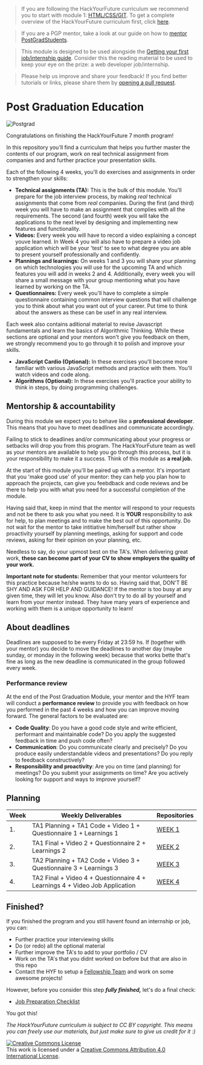 > If you are following the HackYourFuture curriculum we recommend you to start with module 1: [HTML/CSS/GIT](https://github.com/HackYourFuture/HTML-CSS). To get a complete overview of the HackYourFuture curriculum first, click [here](https://github.com/HackYourFuture/curriculum).

> If you are a PGP mentor, take a look at our guide on how to [mentor PostGradStudents](https://github.com/HackYourFuture/post-grad-ed/blob/master/mentoringpgp.md).

> This module is designed to be used alongside the [Getting your first job/internship guide](https://docs.google.com/document/d/1E9WMuH_razDA29uQ76hYRgVx0JBPGaXROioi1YiDmn0/edit?usp=sharing). Consider this the reading material to be used to keep your eye on the prize: a web developer job/internship.

> Please help us improve and share your feedback! If you find better tutorials or links, please share them by [opening a pull request](https://github.com/HackYourFuture/post-grad-ed/pulls).

# Post Graduation Education

![Postgrad](postgrad.png)

Congratulations on finishing the HackYourFuture 7 month program!

In this repository you'll find a curriculum that helps you further master the contents of our program, work on real technical assignment from companies and and further practice your presentation skills.

Each of the following 4 weeks, you'll do exercises and assignments in order to strengthen your skills:

- **Technical assignments (TA):** This is the bulk of this module. You'll prepare for the job interview process, by making _real_ technical assignments that come from _real_ companies. During the first (and third) week you will have to make an assignment that complies with all the requirements. The second (and fourth) week you will take the applications to the next level by designing and implementing new features and functionality.
- **Videos:** Every week you will have to record a video explaining a concept youve learned. In Week 4 you will also have to prepare a video job application which  will be your 'test' to see to what degree you are able to present yourself professionally and confidently.
- **Plannings and learnings:** On weeks 1 and 3 you will share your planning on which technologies you will use for the upcoming TA and which features you will add in weeks 2 and 4. Additionally, every week you will share a small message with your group mentioning what you have learned by working on the TA.
- **Questionnaires:** Every week you'll have to complete a simple questionnaire containing common interview questions that will challenge you to think about what you want out of your career. Put time to think about the answers as these can be usef in any real interview.

Each week also contains aditional material to revise Javascript fundamentals and learn the basics of Algorithmic Thinking. While these sections are optional and your mentors won't give you feedback on them, we strongly recommend you to go through it to polish and improve your skills.

- **JavaScript Cardio (Optional):** In these exercises you'll become more familiar with various JavaScript methods and practice with them. You'll watch videos and code along. 
- **Algorithms (Optional):** In these exercises you'll practice your ability to think in steps, by doing programming challenges. 

## Mentorship & accountability

During this module we expect you to behave like a **professional developer**. This means that you have to meet deadlines and communicate accordingly.

Failing to stick to deadlines and/or communicating about your progress or setbacks will drop you from this program. The HackYourFuture team as well as your mentors are available to help you go through this process, but it is your responsibility to make it a success. Think of this module as **a real job.** 

At the start of this module you'll be paired up with a mentor. It's important that you 'make good use' of your mentor: they can help you plan how to approach the projects, can give you feebdback and code reviews and be there to help you with what you need for a successful completion of the module. 

Having said that,  keep in mind that the mentor will respond to your requests and not be there to ask you what you need. It is **YOUR** responsibility to ask for help, to plan meetings and to make the best out of this opportunity. Do not wait for the mentor to take intitiative him/herself but rather show proactivity yourself by planning meetings, asking for support and code reviews, asking for their opinion on your planning, etc.

Needless to say, do your upmost best on the TA's. When delivering great work, **these can become part of your CV to show employers the quality of your work.**

**Important note for students:** Remember that your mentor volunteers for this practice because he/she wants to do so. Having said that, DON'T BE SHY AND ASK FOR HELP AND GUIDANCE! If the mentor is too busy at any given time, they will let you know. Also don't try to do all by yourself and learn from your mentor instead. They have many years of experience and working with them is a unique opportunity to learn!

## About deadlines

Deadlines are supposed to be every Friday at 23:59 hs. If (together with your mentor) you decide to move the deadlines to another day (maybe sunday, or monday in the following week) because that works bette that's fine as long as the new deadline is communicated in the group followed every week.

### Performance review

At the end of the Post Graduation Module, your mentor and the HYF team will conduct a **performance review** to provide you with feedback on how you performed in the past 4 weeks and how you can improve moving forward. The general factors to be evaluated are:

- **Code Quality**: Do you have a good code style and write efficient, performant and maintainable code? Do you apply the suggested feedback in time and push code often?
- **Communication**: Do you communicate clearly and precisely? Do you produce easily understandable videos and presentations? Do you reply to feedback constructively?
- **Responsibility and proactivity**: Are you on time (and planning) for meetings? Do you submit your assignments on time? Are you actively looking for support and ways to improve yourself?


## Planning

| Week | Weekly Deliverables                                                                 | Repositories               |
| ---- | ----------------------------------------------------------------------------------- | -------------------------- |
| 1.   | TA1 Planning + TA1 Code + Video 1 + Questionnaire 1 + Learnings 1                   | [WEEK 1](/Week1/README.md) |
| 2.   | TA1 Final + Video 2 + Questionnaire 2 + Learnings 2                                 | [WEEK 2](/Week2/README.md) |
| 3.   | TA2 Planning + TA2 Code + Video 3 + Questionnaire 3 + Learnings 3                   | [WEEK 3](/Week3/README.md) |
| 4.   | TA2 Final + Video 4 + Questionnaire 4 + Learnings 4 + Video Job Application         | [WEEK 4](/Week4/README.md) |

## Finished?

If you finished the program and you still havent found an internship or job, you can:
- Further practice your interviewing skills
- Do (or redo) all the optional material
- Further improve the TA's to add to your portfolio / CV
- Work on the TA's that you didnt worked on before but that are also in this repo
- Contact the HYF to setup a [Fellowship Team](https://www.hackyourfuture.net/fellowship/) and work on some awesome projects!

However, before you consider this step ***fully finished,*** let's do a final check:

- [Job Preparation Checklist](checklist.md)

You got this!

_The HackYourFuture curriculum is subject to CC BY copyright. This means you can freely use our materials, but just make sure to give us credit for it :)_

<a rel="license" href="http://creativecommons.org/licenses/by/4.0/"><img alt="Creative Commons License" style="border-width:0" src="https://i.creativecommons.org/l/by/4.0/88x31.png" /></a><br />This work is licensed under a <a rel="license" href="http://creativecommons.org/licenses/by/4.0/">Creative Commons Attribution 4.0 International License</a>.
